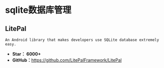 <!--
 * @Description: 
 * @Author: twp
 * @LastEditors: twp
 * @Date: 2019-04-30 11:23:40
 * @LastEditTime: 2019-04-30 11:32:00
 -->

# sqlite数据库管理

## LitePal

    An Android library that makes developers use SQLite database extremely easy.

* **Star： 6000+**
* **GitHub：**<https://github.com/LitePalFramework/LitePal>
